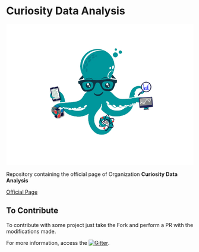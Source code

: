 # Curiosity Data Analysis

<div style="text-align:center"><img src ="images/arte-final-sem-fundo.png" width:50%;  /></div>

Repository containing the official page of Organization **Curiosity Data Analysis**

[Official Page](https://curiosity-data-analysis.github.io/)

## To Contribute

To contribute with some project just take the Fork and perform a PR with the modifications made.

For more information, access the [![Gitter](https://img.shields.io/gitter/room/DAVFoundation/DAV-Contributors.svg?style=flat-square)](https://gitter.im/curiosity_data_analysis/random).
